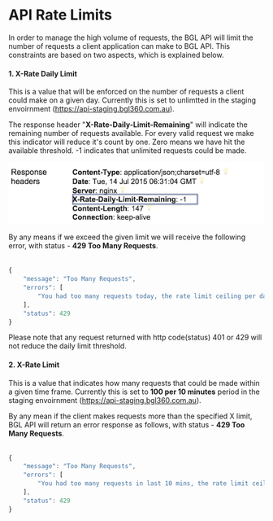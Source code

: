 # API Rate Limits

In order to manage the high volume of requests, the BGL API will limit the number of requests a client application can make to BGL API.  This constraints are based on two aspects, which is explained below.

#### 1. X-Rate Daily Limit


This is a value that will be enforced on the number of requests a client could make on a given day. Currently this is set to unlimtted in the staging envoirnment (https://api-staging.bgl360.com.au).

The response header "**X-Rate-Daily-Limit-Remaining**" will indicate the remaining number of requests available.  For every valid request we make this indicator will reduce it's count by one. Zero means we have hit the available threshold. -1 indicates that unlimited requests could be made.

![logo](../images/XRateDailyLimitRemain.png "Remaining Daily Limit")

By any means if we exceed the given limit we will receive the following error, with status - **429 Too Many Requests**.

```javascript

{
    "message": "Too Many Requests",
    "errors": [
        "You had too many requests today, the rate limit ceiling per day is 1000"
    ],
    "status": 429
}

```

Please note that any request returned with http code(status) 401 or 429 will not reduce the daily limit threshold.

#### 2. X-Rate Limit


This is a value that indicates how many requests that could be made within a given time frame. Currently this is set to **100 per 10 minutes** period in the staging envoirnment (https://api-staging.bgl360.com.au).

By any mean if the client makes requests more than the specified X limit, BGL API will return an error response as follows, with status - **429 Too Many Requests**.


```javascript

{
    "message": "Too Many Requests",
    "errors": [
        "You had too many requests in last 10 mins, the rate limit ceiling for every 10 mins is 100"
    ],
    "status": 429
}

```

